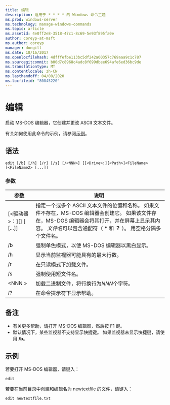 ```yaml
---
title: 编辑
description: 适用于 * * * * 的 Windows 命令主题
ms.prod: windows-server
ms.technology: manage-windows-commands
ms.topic: article
ms.assetid: 4e0ff2e8-3518-47c1-8c69-5e93f895fa0e
author: coreyp-at-msft
ms.author: coreyp
manager: dongill
ms.date: 10/16/2017
ms.openlocfilehash: 4dfffefbe113bc5df242a00357c769aaa9c1c787
ms.sourcegitcommit: b00d7c8968c4adc8f699dbee694afe6ed36bc9de
ms.translationtype: MT
ms.contentlocale: zh-CN
ms.lasthandoff: 04/08/2020
ms.locfileid: "80845220"
---
```

# <a name="edit"></a>编辑



启动 MS-DOS 编辑器，它创建并更改 ASCII 文本文件。

有关如何使用此命令的示例，请参阅[示例](#BKMK_examples)。

## <a name="syntax"></a>语法

```
edit [/b] [/h] [/r] [/s] [/<NNN>] [[<Drive>:][<Path>]<FileName> [<FileName2> [...]]
```

### <a name="parameters"></a>参数

|参数|说明|
|---------|-----------|
|[\<驱动器 >：][<Path>]<FileName> [<FileName2> [...]]|指定一个或多个 ASCII 文本文件的位置和名称。 如果文件不存在，MS-DOS 编辑器会创建它。 如果该文件存在，MS-DOS 编辑器会将其打开，并在屏幕上显示其内容。 *文件名*可以包含通配符（ **&#42;** 和 **？** ）。 用空格分隔多个文件名。|
|/b|强制单色模式，以便 MS-DOS 编辑器以黑白显示。|
|/h|显示当前监视器可能具有的最大行数。|
|/r|在只读模式下加载文件。|
|/s|强制使用短文件名。|
|\<NNN >|加载二进制文件，将行换行为*NNN*个字符。|
|/?|在命令提示符下显示帮助。|

## <a name="remarks"></a>备注

-   有关更多帮助，请打开 MS-DOS 编辑器，然后按 F1 键。
-   默认情况下，某些监视器不支持显示快捷键。 如果监视器未显示快捷键，请使用 **/b**。

## <a name="examples"></a><a name=BKMK_examples></a>示例

若要打开 MS-DOS 编辑器，请键入：
```
edit
```
若要在当前目录中创建和编辑名为 newtextfile 的文件，请键入：
```
edit newtextfile.txt
```
